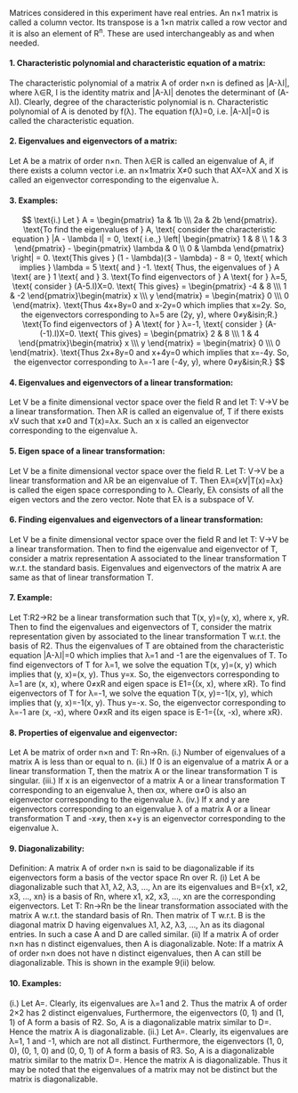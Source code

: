Matrices considered in this experiment have real entries. An n×1 matrix is called a column vector. Its transpose is a 1×n matrix called a row vector and it is also an element of R<sup>n</sup>. These are used interchangeably as and when needed.
#### 1. Characteristic polynomial and characteristic equation of a matrix:
The characteristic polynomial of a matrix A of order n×n is defined as |A-λI|, where λ&isin;R, I is the identity matrix and |A-λI| denotes the determinant of (A-λI). Clearly, degree of the characteristic polynomial is n. Characteristic polynomial of A is denoted by f(λ). The equation f(λ)=0, i.e. |A-λI|=0 is called the characteristic equation.

#### 2. Eigenvalues and eigenvectors of a matrix: 
Let A be a matrix of order n×n. Then λ&isin;R is called an eigenvalue of A, if there exists a column vector i.e. an n×1matrix X≠0 such that AX=λX and X is called an eigenvector corresponding to the eigenvalue λ.

#### 3. Examples:

$$
\text{i.) Let } A = \begin{pmatrix} 1a & 1b \\\ 2a & 2b \end{pmatrix}. 
\text{To find the eigenvalues of } A, \text{ consider the characteristic equation } |A - \lambda I| = 0, \text{ i.e.,}
\left| \begin{pmatrix} 1 & 8 \\ 1 & 3 \end{pmatrix} - \begin{pmatrix} \lambda & 0 \\ 0 & \lambda \end{pmatrix} \right| = 0. 
\text{This gives } (1 - \lambda)(3 - \lambda) - 8 = 0, \text{ which implies } \lambda = 5 \text{ and } -1.
\text{ Thus, the eigenvalues of } A \text{ are } 1 \text{ and } 3.
\text{To find eigenvectors of } A  \text{ for  } λ=5, \text{ consider } (A-5.I)X=0.
\text{ This gives} = \begin{pmatrix} -4 & 8 \\\ 1 & -2 \end{pmatrix}\begin{matrix} x \\\ y \end{matrix} = \begin{matrix} 0 \\\ 0 \end{matrix}.
\text{Thus 4x+8y=0 and x-2y=0 which implies that x=2y. So, the eigenvectors corresponding to λ=5 are (2y, y), where 0≠y&isin;R.}
\text{To find eigenvectors of } A  \text{ for  } λ=-1, \text{ consider } (A-(-1).I)X=0.
\text{ This gives} = \begin{pmatrix} 2 & 8 \\\ 1 & 4 \end{pmatrix}\begin{matrix} x \\\ y \end{matrix} = \begin{matrix} 0 \\\ 0 \end{matrix}.
\text{Thus 2x+8y=0 and x+4y=0 which implies that x=-4y. So, the eigenvector corresponding to λ=-1 are (-4y, y), where 0≠y&isin;R.}
$$

 


#### 4. Eigenvalues and eigenvectors of a linear transformation: 
Let V be a finite dimensional vector space over the field R and let T: V→V be a linear transformation. Then λR is called an eigenvalue of, T if there exists xV such that x≠0 and T(x)=λx. Such an x is called an eigenvector corresponding to the eigenvalue λ.
####  5. Eigen space of a linear transformation: 
Let V be a finite dimensional vector space over the field R. Let T: V→V be a linear transformation and λR be an eigenvalue of T. Then Eλ≡{xV|T(x)=λx} is called the eigen space corresponding to λ. Clearly, Eλ consists of all the eigen vectors and the zero vector. Note that Eλ is a subspace of V.
#### 6. Finding eigenvalues and eigenvectors of a linear transformation:
Let V be a finite dimensional vector space over the field R and let T: V→V be a linear transformation. Then to find the eigenvalue and eigenvector of T, consider a matrix representation A associated to the linear transformation T w.r.t. the standard basis. Eigenvalues and eigenvectors of the matrix A are same as that of linear transformation T.
#### 7. Example:
Let T:R2→R2 be a linear transformation such that T(x, y)=(y, x), where x, yR. Then to find the eigenvalues and eigenvectors of T, consider the matrix representation given by associated to the linear transformation T w.r.t. the basis of R2. Thus the eigenvalues of T are obtained from the characteristic equation |A-λI|=0 which implies that λ=1 and -1 are the eigenvalues of T.
To find eigenvectors of T for λ=1, we solve the equation T(x, y)=(x, y) which implies that (y, x)=(x, y). Thus y=x. So, the eigenvectors corresponding to λ=1 are (x, x), where 0≠xR and eigen space is E1={(x, x), where xR}.
      To find eigenvectors of T for λ=-1, we solve the equation T(x, y)=-1(x, y), which implies that (y, x)=-1(x, y). Thus y=-x. So, the eigenvector corresponding to λ=-1 are (x, -x), where 0≠xR and its eigen space is E-1={(x, -x), where xR}.
#### 8. Properties of eigenvalue and eigenvector:
Let A be matrix of order n×n and T: Rn→Rn.
(i.) Number of eigenvalues of a matrix A is less than or equal to n. 
(ii.) If 0 is an eigenvalue of a matrix A or a linear transformation T, then the matrix A or the linear transformation T is singular.
(iii.) If x is an eigenvector of a matrix A or a linear transformation T corresponding to an eigenvalue λ, then αx, where α≠0 is also an eigenvector corresponding to the eigenvalue λ.
(iv.) If x and y are eigenvectors corresponding to an eigenvalue λ of a matrix A or a linear transformation T and -x≠y, then x+y is an eigenvector corresponding to the eigenvalue λ.
####  9. Diagonalizability:
Definition: A matrix A of order n×n is said to be diagonalizable if its eigenvectors form a basis of the vector space Rn over R. 
(i) Let A be diagonalizable such that λ1, λ2, λ3, …, λn are its eigenvalues and B={x1, x2, x3, …, xn} is a basis of Rn, where x1, x2, x3, …, xn are the corresponding eigenvectors. Let T: Rn→Rn be the linear transformation associated with the matrix A w.r.t. the standard basis of Rn. Then matrix of T w.r.t. B is the diagonal matrix D having eigenvalues λ1, λ2, λ3, …, λn as its diagonal entries. 
In such a case A and D are called similar. 
(ii) If a matrix A of order n×n has n distinct eigenvalues, then A is diagonalizable.
Note: If a matrix A of order n×n does not have n distinct eigenvalues, then A can still be diagonalizable. This is shown in the example 9(ii) below.
#### 10. Examples:
(i.) Let A=. Clearly, its eigenvalues are λ=1 and 2. Thus the matrix A of order 2×2 has 2 distinct eigenvalues, Furthermore, the eigenvectors (0, 1) and (1, 1) of A form a basis of R2. So, A is a diagonalizable matrix similar to D=. Hence the matrix A is diagonalizable.
(ii.) Let A=. Clearly, its eigenvalues are λ=1, 1 and -1, which are not all distinct. Furthermore, the eigenvectors (1, 0, 0), (0, 1, 0) and (0, 0, 1) of A form a basis of R3. So, A is a diagonalizable matrix similar to the matrix D=. Hence the matrix A is diagonalizable. Thus it may be noted that the eigenvalues of a matrix may not be distinct but the matrix is diagonalizable. 

